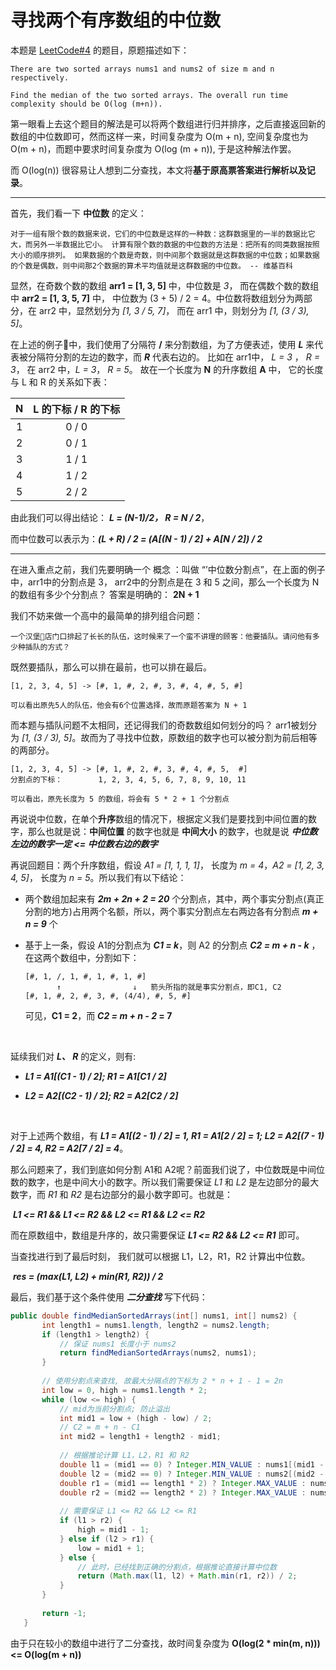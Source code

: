 # 寻找两个有序数组的中位数

本题是 [LeetCode#4](#https://leetcode.com/problems/median-of-two-sorted-arrays/description/) 的题目，原题描述如下：

```
There are two sorted arrays nums1 and nums2 of size m and n respectively.

Find the median of the two sorted arrays. The overall run time complexity should be O(log (m+n)).
```

第一眼看上去这个题目的解法是可以将两个数组进行归并排序，之后直接返回新的数组的中位数即可，然而这样一来，时间复杂度为 O(m + n), 空间复杂度也为 O(m + n)，而题中要求时间复杂度为 O(log (m + n)), 于是这种解法作罢。

而 O(log(n)) 很容易让人想到二分查找，本文将**基于原高票答案进行解析以及记录**。

---

首先，我们看一下 **中位数** 的定义：

	对于一组有限个数的数据来说，它们的中位数是这样的一种数：这群数据里的一半的数据比它大，而另外一半数据比它小。 计算有限个数的数据的中位数的方法是：把所有的同类数据按照大小的顺序排列。 如果数据的个数是奇数，则中间那个数据就是这群数据的中位数；如果数据的个数是偶数，则中间那2个数据的算术平均值就是这群数据的中位数。 -- 维基百科
显然，在奇数个数的数组 **arr1 = [1, 3, 5]** 中，中位数是 *3*， 而在偶数个数的数组中 **arr2 = [1, 3, 5, 7]** 中， 中位数为 (3 + 5) / 2 = 4。中位数将数组划分为两部分，在 arr2 中，显然划分为 *[1, 3 / 5, 7]*， 而在 arr1 中，则划分为 *[1, (3 / 3), 5]*。

在上述的例子🌰中，我们使用了分隔符 **/** 来分割数组，为了方便表述，使用 ***L*** 来代表被分隔符分割的左边的数字，而 ***R*** 代表右边的。 比如在 arr1中， *L = 3* ， *R = 3*， 在 arr2 中，*L = 3*， *R = 5*。 故在一个长度为 **N** 的升序数组 **A** 中， 它的长度与 L 和 R 的关系如下表：

|  N   | L 的下标 / R 的下标 |
| :--: | :-----------: |
|  1   |     0 / 0     |
|  2   |     0 / 1     |
|  3   |     1 / 1     |
|  4   |     1 / 2     |
|  5   |     2 / 2     |

由此我们可以得出结论： ***L = (N-1)/2， R = N / 2***， 

而中位数可以表示为：***(L + R) / 2 = (A[(N - 1) / 2] + A[N / 2]) / 2***



----



在进入重点之前，我们先要明确一个 概念 ：叫做 “’中位数分割点”，在上面的例子中，arr1中的分割点是 3， arr2中的分割点是在 3 和 5 之间，那么一个长度为 N 的数组有多少个分割点？ 答案是明确的： **2N + 1**



我们不妨来做一个高中的最简单的排列组合问题：

```
一个汉堡🍔店门口排起了长长的队伍，这时候来了一个蛮不讲理的顾客：他要插队。请问他有多少种插队的方式？
```

既然要插队，那么可以排在最前，也可以排在最后。

```
[1, 2, 3, 4, 5] -> [#, 1, #, 2, #, 3, #, 4, #, 5, #]

可以看出原先5人的队伍，他会有6个位置选择，故而原题答案为 N + 1
```



而本题与插队问题不太相同，还记得我们的奇数数组如何划分的吗？ arr1被划分为  *[1, (3 / 3), 5]*。故而为了寻找中位数，原数组的数字也可以被分割为前后相等的两部分。

```,
[1, 2, 3, 4, 5] -> [#, 1, #, 2, #, 3, #, 4, #, 5,  #]
分割点的下标：		   1, 2, 3, 4, 5, 6, 7, 8, 9, 10, 11

可以看出，原先长度为 5 的数组，将会有 5 * 2 + 1 个分割点
```



再说说中位数，在单个**升序**数组的情况下，根据定义我们是要找到中间位置的数字，那么也就是说：**中间位置** 的数字也就是 **中间大小** 的数字，也就是说 ***中位数左边的数字一定 <= 中位数右边的数字***

再说回题目：两个升序数组，假设 *A1 = [1, 1, 1, 1]*， 长度为 *m = 4*，*A2 = [1, 2, 3, 4, 5]*， 长度为 *n = 5*。所以我们有以下结论：

 *  两个数组加起来有 ***2m + 2n + 2 = 20*** 个分割点，其中，两个事实分割点(真正分割的地方)占用两个名额，所以，两个事实分割点左右两边各有分割点 ***m + n = 9*** 个

 *  基于上一条，假设 A1的分割点为 ***C1 = k***，则 A2 的分割点 ***C2 = m + n - k*** ，在这两个数组中，分割如下：

    ```
    [#, 1, /, 1, #, 1, #, 1, #]   
    	   ↑                ↓   箭头所指的就是事实分割点，即C1, C2
    [#, 1, #, 2, #, 3, #, (4/4), #, 5, #]    
    ```

    可见，**C1 = 2**，而 ***C2 = m + n - 2* = 7**

    ​

延续我们对 ***L、 R*** 的定义，则有:

 *   ***L1 = A1[(C1 - 1) / 2];  R1 = A1[C1 / 2]***

 *   ***L2 = A2[(C2 - 1) / 2];  R2 = A2[C2 / 2]***

     ​

对于上述两个数组，有 ***L1 = A1[(2 - 1) / 2] = 1, R1 = A1[2 / 2] = 1;  L2 = A2[(7 - 1) / 2] = 4, R2 = A2[7 / 2] = 4***。



那么问题来了，我们到底如何分割 A1和 A2呢？前面我们说了，中位数既是中间位数的数字，也是中间大小的数字。所以我们需要保证 *L1* 和 *L2* 是左边部分的最大数字，而 *R1* 和 *R2* 是右边部分的最小数字即可。也就是：

​	***L1 <= R1 && L1 <= R2 && L2 <= R1 && L2 <= R2***



而在原数组中，数组是升序的，故只需要保证 ***L1 <= R2 && L2 <= R1*** 即可。

当查找进行到了最后时刻， 我们就可以根据 L1，L2，R1，R2 计算出中位数。



​	***res =  (max(L1, L2) + min(R1, R2)) / 2***





最后，我们基于这个条件使用 ***二分查找*** 写下代码：



 ```java
public double findMedianSortedArrays(int[] nums1, int[] nums2) {
        int length1 = nums1.length, length2 = nums2.length;
        if (length1 > length2) {
          	// 保证 nums1 长度小于 nums2
            return findMedianSortedArrays(nums2, nums1);
        }
        
        // 使用分割点来查找, 故最大分隔点的下标为 2 * n + 1 - 1 = 2n
        int low = 0, high = nums1.length * 2;
        while (low <= high) {
            // mid为当前分割点; 防止溢出
            int mid1 = low + (high - low) / 2;
            // C2 = m + n - C1
            int mid2 = length1 + length2 - mid1;
            
            // 根据推论计算 L1，L2，R1 和 R2
            double l1 = (mid1 == 0) ? Integer.MIN_VALUE : nums1[(mid1 - 1) / 2];
            double l2 = (mid2 == 0) ? Integer.MIN_VALUE : nums2[(mid2 - 1) / 2];
            double r1 = (mid1 == length1 * 2) ? Integer.MAX_VALUE : nums1[mid1 / 2];
            double r2 = (mid2 == length2 * 2) ? Integer.MAX_VALUE : nums2[mid2 / 2];
            
          	// 需要保证 L1 <= R2 && L2 <= R1 
            if (l1 > r2) {
                high = mid1 - 1;
            } else if (l2 > r1) {
                low = mid1 + 1;
            } else {
                // 此时，已经找到正确的分割点，根据推论直接计算中位数
                return (Math.max(l1, l2) + Math.min(r1, r2)) / 2;
            }
        }
        
        return -1;
    }
 ```



由于只在较小的数组中进行了二分查找，故时间复杂度为 **O(log(2 * min(m, n))) <= O(log(m + n))**
